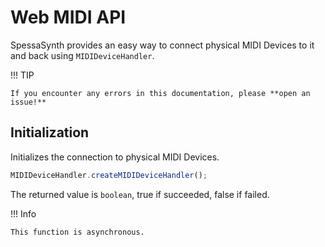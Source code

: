 # Web MIDI API
SpessaSynth provides an easy way to connect physical MIDI Devices
to it and back using `MIDIDeviceHandler`.

!!! TIP

    If you encounter any errors in this documentation, please **open an issue!**

## Initialization
Initializes the connection to physical MIDI Devices.

```js
MIDIDeviceHandler.createMIDIDeviceHandler();
```
The returned value is `boolean`, true if succeeded, false if failed.

!!! Info

    This function is asynchronous.

